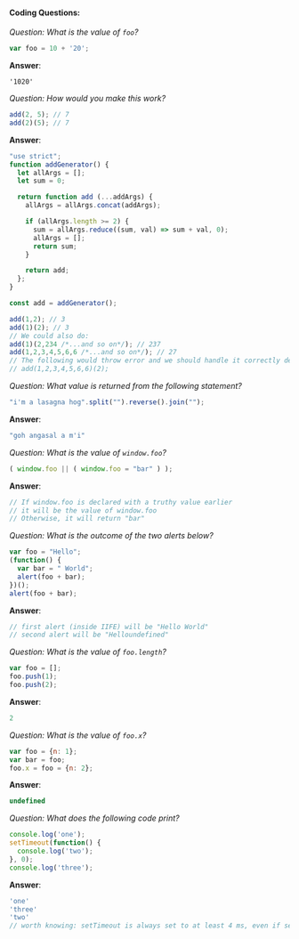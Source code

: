 #### Coding Questions:

*Question: What is the value of `foo`?*
```javascript
var foo = 10 + '20';
```
__Answer__:
  
```  
'1020'
```  


*Question: How would you make this work?*
```javascript
add(2, 5); // 7
add(2)(5); // 7
```
__Answer__:  
```javascript  
"use strict";
function addGenerator() {
  let allArgs = [];
  let sum = 0;

  return function add (...addArgs) {
    allArgs = allArgs.concat(addArgs); 

    if (allArgs.length >= 2) {
      sum = allArgs.reduce((sum, val) => sum + val, 0);
      allArgs = [];
      return sum;
    }

    return add;
  };
}

const add = addGenerator();

add(1,2); // 3
add(1)(2); // 3
// We could also do:
add(1)(2,234 /*...and so on*/); // 237
add(1,2,3,4,5,6,6 /*...and so on*/); // 27
// The following would throw error and we should handle it correctly depending on the context
// add(1,2,3,4,5,6,6)(2); 
``` 


*Question: What value is returned from the following statement?*
```javascript
"i'm a lasagna hog".split("").reverse().join("");
```

__Answer__:
```javascript 
"goh angasal a m'i"
``` 

*Question: What is the value of `window.foo`?*
```javascript
( window.foo || ( window.foo = "bar" ) );
```
__Answer__:
```javascript 
// If window.foo is declared with a truthy value earlier
// it will be the value of window.foo
// Otherwise, it will return "bar"
```

*Question: What is the outcome of the two alerts below?*
```javascript
var foo = "Hello";
(function() {
  var bar = " World";
  alert(foo + bar);
})();
alert(foo + bar);
```
__Answer__:
```javascript 
// first alert (inside IIFE) will be "Hello World"
// second alert will be "Helloundefined"
```

*Question: What is the value of `foo.length`?*
```javascript
var foo = [];
foo.push(1);
foo.push(2);
```
__Answer__:  
```javascript  
2
```   

*Question: What is the value of `foo.x`?*
```javascript
var foo = {n: 1};
var bar = foo;
foo.x = foo = {n: 2};
```
__Answer__:
```javascript
undefined
```

*Question: What does the following code print?*
```javascript
console.log('one');
setTimeout(function() {
  console.log('two');
}, 0);
console.log('three');
```
__Answer__:
```javascript
'one'
'three'
'two'
// worth knowing: setTimeout is always set to at least 4 ms, even if set below 4
```
